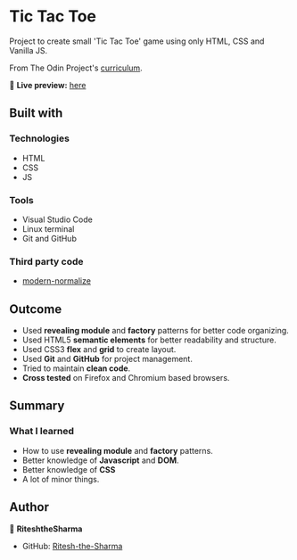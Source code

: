 # Tic Tac Toe

Project to create small 'Tic Tac Toe' game using only HTML, CSS and Vanilla JS.

From The Odin Project's [curriculum](https://www.theodinproject.com/courses/javascript/lessons/tic-tac-toe-javascript).

🔗 **Live preview:** [here](https://riteshthesharma.github.io/Tic_Tac_Toe/)

## Built with

### Technologies

* HTML
* CSS
* JS

### Tools

* Visual Studio Code
* Linux terminal
* Git and GitHub


### Third party code

* [modern-normalize](https://github.com/sindresorhus/modern-normalize)


## Outcome

* Used **revealing module** and **factory** patterns for better code organizing.
* Used HTML5 **semantic elements** for better readability and structure.
* Used CSS3 **flex** and **grid** to create layout.
* Used **Git** and **GitHub** for project management.
* Tried to maintain **clean code**.
* **Cross tested** on Firefox and Chromium based browsers.

## Summary

### What I learned

* How to use **revealing module** and **factory** patterns.
* Better knowledge of **Javascript** and **DOM**.
* Better knowledge of **CSS**
* A lot of minor things.

## Author

👤 **RiteshtheSharma**
* GitHub: [Ritesh-the-Sharma](https://github.com/RiteshtheSharma/)
